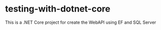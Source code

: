 # testing-with-dotnet-core
This is a .NET Core project for create the WebAPI using EF and SQL Server
